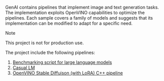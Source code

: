 GenAI contains pipelines that implement image and text generation tasks. The implementation exploits OpenVINO capabilities to optimize the pipelines. Each sample covers a family of models and suggests that its implementation can be modified to adapt for a specific need.

> [!NOTE]
> This project is not for production use.

The project include the following pipelines:

1. [Benchmarking script for large language models](./llm_bench/python/)
2. [Casual LM](./text_generation/casual_lm/cpp/)
3. [OpenVINO Stable Diffuison (with LoRA) C++ pipeline](./image_generation/stable_diffusion_1_5/)
